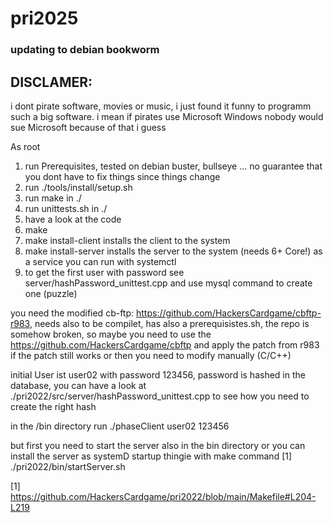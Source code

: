 # pri2025

### updating to debian bookworm

## DISCLAMER:
i dont pirate software, movies or music, i just found it funny to programm such a big software. i mean if pirates use Microsoft Windows nobody would sue Microsoft because of that i guess


As root
1. run Prerequisites, tested on debian buster, bullseye ... no guarantee that you dont have to fix things since things change
2. run ./tools/install/setup.sh
3. run make in ./
4. run unittests.sh in ./
5. have a look at the code
6. make 
7. make install-client installs the client to the system
8. make install-server installs the server to the system (needs 6+ Core!) as a service you can run with systemctl
9. to get the first user with password see server/hashPassword_unittest.cpp and use mysql command to create one (puzzle)

you need the modified cb-ftp: https://github.com/HackersCardgame/cbftp-r983, needs also to be compilet, has also a prerequisistes.sh, the repo is somehow broken, so maybe you need to use the https://github.com/HackersCardgame/cbftp and apply the patch from r983 if the patch still works or then you need to modify manually (C/C++)

initial User ist user02 with password 123456, password is hashed in the database, you can have a look at ./pri2022/src/server/hashPassword_unittest.cpp to see how you need to create the right hash

in the /bin directory run
./phaseClient user02 123456

but first you need to start the server also in the bin directory or you can install the server as systemD startup thingie with make command [1]
./pri2022/bin/startServer.sh 


[1] https://github.com/HackersCardgame/pri2022/blob/main/Makefile#L204-L219
